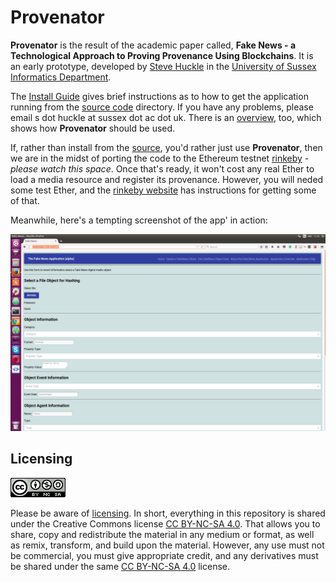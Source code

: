 # Provenator

**Provenator** is the result of the academic paper called, **Fake News - a Technological Approach to Proving Provenance Using Blockchains**. It is an early prototype, developed by [Steve Huckle](http://www.sussex.ac.uk/profiles/307882) in the [University of Sussex Informatics Department](http://www.sussex.ac.uk/informatics/).

The [Install Guide](docs/INSTALL.md) gives brief instructions as to how to get the application running from the [source code](src) directory. If you have any problems, please email s dot huckle at sussex dot ac dot uk. There is an [overview](docs/OVERVIEW.md), too, which shows how **Provenator** should be used.

If, rather than install from the [source](src), you'd rather just use **Provenator**, then we are in the midst of porting the code to the Ethereum testnet [rinkeby](https://www.rinkeby.io) - *please watch this space*. Once that's ready, it won't cost any real Ether to load a media resource and register its provenance. However, you will neded some test Ether, and the [rinkeby website](https://www.rinkeby.io/#faucet) has instructions for getting some of that.

Meanwhile, here's a tempting screenshot of the app' in action:

![Provenator homepage](images/fakeNewsApp.png)

## Licensing

![CC BY-NC-SA 4.0](images/ccbyncsa.png)

Please be aware of [licensing](docs/LICENSE.md). In short, everything in this repository is shared under the Creative Commons license [CC BY-NC-SA 4.0](https://creativecommons.org/licenses/by-nc-nd/4.0/). That allows you to share, copy and redistribute the material in any medium or format, as well as remix, transform, and build upon the material. However, any use must not be commercial, you must give appropriate credit, and any derivatives must be shared under the same [CC BY-NC-SA 4.0](https://creativecommons.org/licenses/by-nc-nd/4.0/) license.
